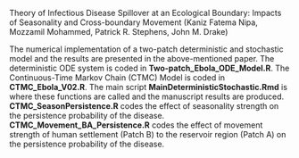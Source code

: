 Theory of Infectious Disease Spillover at an Ecological Boundary: Impacts of Seasonality and Cross-boundary Movement
(Kaniz Fatema Nipa, Mozzamil Mohammed, Patrick R. Stephens, John M. Drake)

The numerical implementation of a two-patch deterministic and stochastic model and the results are presented in the above-mentioned paper.
The deterministic ODE system is coded in **Two-patch_Ebola_ODE_Model.R**.
The Continuous-Time Markov Chain (CTMC) Model is coded in **CTMC_Ebola_V02.R**.
The main script **MainDeterministicStochastic.Rmd** is where these functions are called and the manuscript results are produced.
**CTMC_SeasonPersistence.R** codes the effect of seasonality strength on the persistence probability of the disease.
**CTMC_Movement_BA_Persistence.R** codes the effect of movement strength of human settlement (Patch B) to the reservoir region (Patch A) on the persistence probability of the disease.
